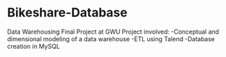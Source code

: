 # Bikeshare-Database
Data Warehousing Final Project at GWU
Project involved:
-Conceptual and dimensional modeling of a data warehouse
-ETL using Talend
-Database creation in MySQL
